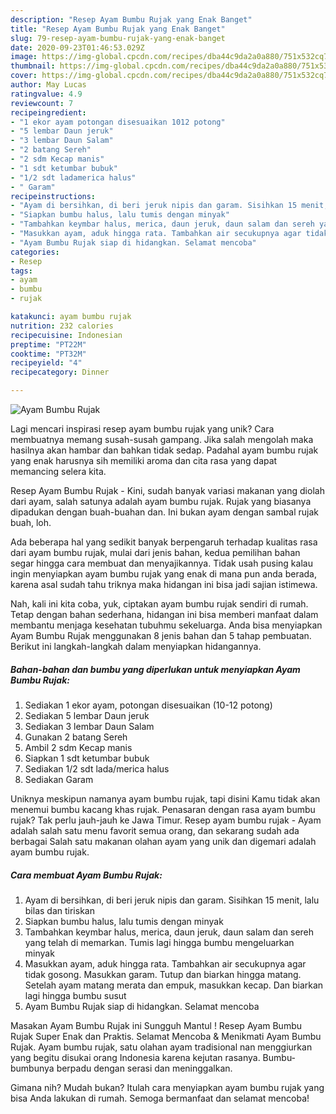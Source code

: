 ```yaml
---
description: "Resep Ayam Bumbu Rujak yang Enak Banget"
title: "Resep Ayam Bumbu Rujak yang Enak Banget"
slug: 79-resep-ayam-bumbu-rujak-yang-enak-banget
date: 2020-09-23T01:46:53.029Z
image: https://img-global.cpcdn.com/recipes/dba44c9da2a0a880/751x532cq70/ayam-bumbu-rujak-foto-resep-utama.jpg
thumbnail: https://img-global.cpcdn.com/recipes/dba44c9da2a0a880/751x532cq70/ayam-bumbu-rujak-foto-resep-utama.jpg
cover: https://img-global.cpcdn.com/recipes/dba44c9da2a0a880/751x532cq70/ayam-bumbu-rujak-foto-resep-utama.jpg
author: May Lucas
ratingvalue: 4.9
reviewcount: 7
recipeingredient:
- "1 ekor ayam potongan disesuaikan 1012 potong"
- "5 lembar Daun jeruk"
- "3 lembar Daun Salam"
- "2 batang Sereh"
- "2 sdm Kecap manis"
- "1 sdt ketumbar bubuk"
- "1/2 sdt ladamerica halus"
- " Garam"
recipeinstructions:
- "Ayam di bersihkan, di beri jeruk nipis dan garam. Sisihkan 15 menit, lalu bilas dan tiriskan"
- "Siapkan bumbu halus, lalu tumis dengan minyak"
- "Tambahkan keymbar halus, merica, daun jeruk, daun salam dan sereh yang telah di memarkan. Tumis lagi hingga bumbu mengeluarkan minyak"
- "Masukkan ayam, aduk hingga rata. Tambahkan air secukupnya agar tidak gosong. Masukkan garam. Tutup dan biarkan hingga matang. Setelah ayam matang merata dan empuk, masukkan kecap. Dan biarkan lagi hingga bumbu susut"
- "Ayam Bumbu Rujak siap di hidangkan. Selamat mencoba"
categories:
- Resep
tags:
- ayam
- bumbu
- rujak

katakunci: ayam bumbu rujak 
nutrition: 232 calories
recipecuisine: Indonesian
preptime: "PT22M"
cooktime: "PT32M"
recipeyield: "4"
recipecategory: Dinner

---
```



![Ayam Bumbu Rujak](https://img-global.cpcdn.com/recipes/dba44c9da2a0a880/751x532cq70/ayam-bumbu-rujak-foto-resep-utama.jpg)

Lagi mencari inspirasi resep ayam bumbu rujak yang unik? Cara membuatnya memang susah-susah gampang. Jika salah mengolah maka hasilnya akan hambar dan bahkan tidak sedap. Padahal ayam bumbu rujak yang enak harusnya sih memiliki aroma dan cita rasa yang dapat memancing selera kita.

Resep Ayam Bumbu Rujak - Kini, sudah banyak variasi makanan yang diolah dari ayam, salah satunya adalah ayam bumbu rujak. Rujak yang biasanya dipadukan dengan buah-buahan dan. Ini bukan ayam dengan sambal rujak buah, loh.

Ada beberapa hal yang sedikit banyak berpengaruh terhadap kualitas rasa dari ayam bumbu rujak, mulai dari jenis bahan, kedua pemilihan bahan segar hingga cara membuat dan menyajikannya. Tidak usah pusing kalau ingin menyiapkan ayam bumbu rujak yang enak di mana pun anda berada, karena asal sudah tahu triknya maka hidangan ini bisa jadi sajian istimewa.


Nah, kali ini kita coba, yuk, ciptakan ayam bumbu rujak sendiri di rumah. Tetap dengan bahan sederhana, hidangan ini bisa memberi manfaat dalam membantu menjaga kesehatan tubuhmu sekeluarga. Anda bisa menyiapkan Ayam Bumbu Rujak menggunakan 8 jenis bahan dan 5 tahap pembuatan. Berikut ini langkah-langkah dalam menyiapkan hidangannya.

<!--inarticleads1-->

##### Bahan-bahan dan bumbu yang diperlukan untuk menyiapkan Ayam Bumbu Rujak:

1. Sediakan 1 ekor ayam, potongan disesuaikan (10-12 potong)
1. Sediakan 5 lembar Daun jeruk
1. Sediakan 3 lembar Daun Salam
1. Gunakan 2 batang Sereh
1. Ambil 2 sdm Kecap manis
1. Siapkan 1 sdt ketumbar bubuk
1. Sediakan 1/2 sdt lada/merica halus
1. Sediakan  Garam


Uniknya meskipun namanya ayam bumbu rujak, tapi disini Kamu tidak akan menemui bumbu kacang khas rujak. Penasaran dengan rasa ayam bumbu rujak? Tak perlu jauh-jauh ke Jawa Timur. Resep ayam bumbu rujak - Ayam adalah salah satu menu favorit semua orang, dan sekarang sudah ada berbagai Salah satu makanan olahan ayam yang unik dan digemari adalah ayam bumbu rujak. 

<!--inarticleads2-->

##### Cara membuat Ayam Bumbu Rujak:

1. Ayam di bersihkan, di beri jeruk nipis dan garam. Sisihkan 15 menit, lalu bilas dan tiriskan
1. Siapkan bumbu halus, lalu tumis dengan minyak
1. Tambahkan keymbar halus, merica, daun jeruk, daun salam dan sereh yang telah di memarkan. Tumis lagi hingga bumbu mengeluarkan minyak
1. Masukkan ayam, aduk hingga rata. Tambahkan air secukupnya agar tidak gosong. Masukkan garam. Tutup dan biarkan hingga matang. Setelah ayam matang merata dan empuk, masukkan kecap. Dan biarkan lagi hingga bumbu susut
1. Ayam Bumbu Rujak siap di hidangkan. Selamat mencoba


Masakan Ayam Bumbu Rujak ini Sungguh Mantul ! Resep Ayam Bumbu Rujak Super Enak dan Praktis. Selamat Mencoba &amp; Menikmati Ayam Bumbu Rujak. Ayam bumbu rujak, satu olahan ayam tradisional nan menggiurkan yang begitu disukai orang Indonesia karena kejutan rasanya. Bumbu-bumbunya berpadu dengan serasi dan meninggalkan. 

Gimana nih? Mudah bukan? Itulah cara menyiapkan ayam bumbu rujak yang bisa Anda lakukan di rumah. Semoga bermanfaat dan selamat mencoba!
